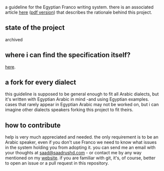a guideline for the Egyptian Franco writing system. there is an
associated article [here](./embrace-franco.md) ([pdf version](./embrace-franco.pdf)) that describes the rationale behind this
project.

state of the project
--------------------

archived

where i can find the specification itself?
------------------------------------------

[here](./compliant-franco.md).

a fork for every dialect
------------------------

this guideline is supposed to be general enough to fit all Arabic
dialects, but it's written with Egyptian Arabic in mind -and using
Egyptian examples. cases that rarely appear in Egyptian Arabic may not
be worked on, but i can imagine other dialects speakers forking this
project to fit theirs.

how to contribute
-----------------

help is very much appreciated and needed. the only requirement is to be
an Arabic speaker, even if you don't use Franco we need to know what
issues in the system holding you from adopting it. you can send me an
email with your thoughts at <saad@saadrushd.com> - or contact me by any
way mentioned on my [website](https://saadrushd.com). if you are familiar with git, it's, of course, better to open an issue or a pull
request in this repository.

